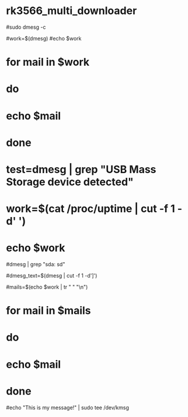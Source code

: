 # rk3566_multi_downloader


#sudo dmesg -c


#work=$(dmesg)
#echo $work

# for mail in $work
# do
# 	echo $mail
# done


# test=dmesg | grep "USB Mass Storage device detected"

# work=$(cat /proc/uptime | cut -f 1 -d' ')
# echo $work

#dmesg | grep "sda: sd"

#dmesg_text=$(dmesg | cut -f 1 -d']')

#mails=$(echo $work | tr " " "\n")


# for mail in $mails
# do
# 	echo $mail
# done

#echo "This is my message!" | sudo tee /dev/kmsg